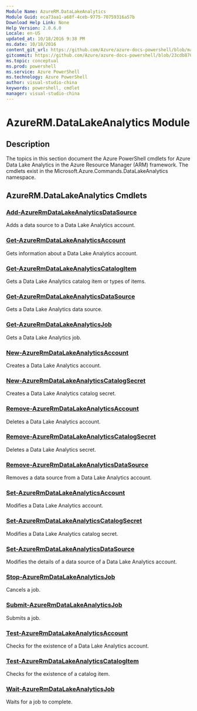 ```yaml
---
Module Name: AzureRM.DataLakeAnalytics
Module Guid: eca73aa1-a68f-4ceb-9775-70759316a57b
Download Help Link: None
Help Version: 2.0.6.0
Locale: en-US
updated_at: 10/18/2016 9:38 PM
ms.date: 10/18/2016
content_git_url: https://github.com/Azure/azure-docs-powershell/blob/master/azureps-cmdlets-docs/ResourceManager/AzureRM.DataLakeAnalytics/v1.1.4/AzureRM.DataLakeAnalytics.md
gitcommit: https://github.com/Azure/azure-docs-powershell/blob/23cdb8705d4ab9807c0e21b238f3b134a7d49c7d/azureps-cmdlets-docs/ResourceManager/AzureRM.DataLakeAnalytics/v1.1.4/AzureRM.DataLakeAnalytics.md
ms.topic: conceptual
ms.prod: powershell
ms.service: Azure PowerShell
ms.technology: Azure PowerShell
author: visual-studio-china
keywords: powershell, cmdlet
manager: visual-studio-china
---
```


# AzureRM.DataLakeAnalytics Module
## Description
The topics in this section document the Azure PowerShell cmdlets for Azure Data Lake Analytics in the Azure Resource Manager (ARM) framework. The cmdlets exist in the Microsoft.Azure.Commands.DataLakeAnalytics namespace.

## AzureRM.DataLakeAnalytics Cmdlets
### [Add-AzureRmDataLakeAnalyticsDataSource](.\Add-AzureRmDataLakeAnalyticsDataSource.md)
Adds a data source to a Data Lake Analytics account.


### [Get-AzureRmDataLakeAnalyticsAccount](.\Get-AzureRmDataLakeAnalyticsAccount.md)
Gets information about a Data Lake Analytics account.


### [Get-AzureRmDataLakeAnalyticsCatalogItem](.\Get-AzureRmDataLakeAnalyticsCatalogItem.md)
Gets a Data Lake Analytics catalog item or types of items.


### [Get-AzureRmDataLakeAnalyticsDataSource](.\Get-AzureRmDataLakeAnalyticsDataSource.md)
Gets a Data Lake Analytics data source.


### [Get-AzureRmDataLakeAnalyticsJob](.\Get-AzureRmDataLakeAnalyticsJob.md)
Gets a Data Lake Analytics job.


### [New-AzureRmDataLakeAnalyticsAccount](.\New-AzureRmDataLakeAnalyticsAccount.md)
Creates a Data Lake Analytics account.


### [New-AzureRmDataLakeAnalyticsCatalogSecret](.\New-AzureRmDataLakeAnalyticsCatalogSecret.md)
Creates a Data Lake Analytics catalog secret.


### [Remove-AzureRmDataLakeAnalyticsAccount](.\Remove-AzureRmDataLakeAnalyticsAccount.md)
Deletes a Data Lake Analytics account.


### [Remove-AzureRmDataLakeAnalyticsCatalogSecret](.\Remove-AzureRmDataLakeAnalyticsCatalogSecret.md)
Deletes a Data Lake Analytics secret.


### [Remove-AzureRmDataLakeAnalyticsDataSource](.\Remove-AzureRmDataLakeAnalyticsDataSource.md)
Removes a data source from a Data Lake Analytics account.


### [Set-AzureRmDataLakeAnalyticsAccount](.\Set-AzureRmDataLakeAnalyticsAccount.md)
Modifies a Data Lake Analytics account.


### [Set-AzureRmDataLakeAnalyticsCatalogSecret](.\Set-AzureRmDataLakeAnalyticsCatalogSecret.md)
Modifies a Data Lake Analytics catalog secret.


### [Set-AzureRmDataLakeAnalyticsDataSource](.\Set-AzureRmDataLakeAnalyticsDataSource.md)
Modifies the details of a data source of a Data Lake Analytics account.


### [Stop-AzureRmDataLakeAnalyticsJob](.\Stop-AzureRmDataLakeAnalyticsJob.md)
Cancels a job.


### [Submit-AzureRmDataLakeAnalyticsJob](.\Submit-AzureRmDataLakeAnalyticsJob.md)
Submits a job.


### [Test-AzureRmDataLakeAnalyticsAccount](.\Test-AzureRmDataLakeAnalyticsAccount.md)
Checks for the existence of a Data Lake Analytics account.


### [Test-AzureRmDataLakeAnalyticsCatalogItem](.\Test-AzureRmDataLakeAnalyticsCatalogItem.md)
Checks for the existence of a catalog item.


### [Wait-AzureRmDataLakeAnalyticsJob](.\Wait-AzureRmDataLakeAnalyticsJob.md)
Waits for a job to complete.



